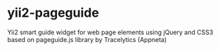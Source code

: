 # yii2-pageguide
Yii2 smart guide widget for web page elements using jQuery and CSS3 based on pageguide.js library by Tracelytics (Appneta)
